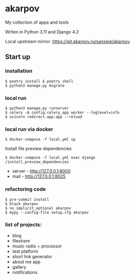 # akarpov

My collection of apps and tools

Writen in Python 3.11 and Django 4.2

Local upstream mirror:
https://git.akarpov.ru/sanspie/akarpov

## Start up

### installation
```shell
$ poetry install & poetry shell
$ python3 manage.py migrate
```

### local run
```shell
$ python3 manage.py runserver
$ celery -A config.celery_app worker --loglevel=info
$ uvicorn redirect.app:app --reload
```


### local run via docker

```shell
$ docker-compose -f local.yml up
```
Install file preview dependencies
```shell
$ docker-compose -f local.yml exec django /install_preview_dependencies
```
- server - http://127.0.0.1:8000
- mail - http://127.0.0.1:8025


### refactoring code
```shell
$ pre-commit install
$ black akarpov
$ no_implicit_optional akarpov
$ mypy --config-file setup.cfg akarpov
```

### list of projects:
- blog
- fileshare
- music radio + processor
- test platform
- short link generator
- about me app
- gallery
- notifications
